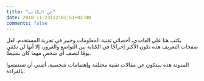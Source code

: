 ```yaml
---
title: "عن الكاتب"
date: 2018-11-23T12:01:51+03:00
comments: false
---
```


يكتب هنا علي الغامدي، أخصائي تقنية المعلومات وخبير في تجربة المستخدم. لعل صفحات التعريف هذه تكون الأكثر إحراجًا في الكتابة بين التواضع والغرور، إلا أنها لن تكفي يومًا لتصف أي شخصٍ مهما كان بسيطًا. 

المدونة هذه ستكون عن مقالات تقنية مختلفة وإهتمامات شخصية، أتمنى أن تستمتعوا بالقراءة.